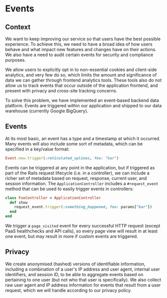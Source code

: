 # Events

## Context

We want to keep improving our service so that users have the best possible experience. To achieve
this, we need to have a broad idea of how users behave and what impact new features and changes
have on their actions. We also have a need to audit certain events for security and compliance
purposes.

We allow users to explicitly opt in to non-essential cookies and client-side analytics, and very
few do so, which limits the amount and significance of data we can gather through frontend
analytics tools. These tools also do not allow us to track events that occur outside of the
application frontend, and present with privacy and cross-site tracking concerns.

To solve this problem, we have implemented an event-based backend data platform. Events are
triggered within our application and shipped to our data warehouse (currently Google BigQuery).

## Events

At its most basic, an event has a type and a timestamp at which it occurred. Many events will also
include some sort of metadata, which can be specified in a key/value format:

```ruby
Event.new.trigger(:reticulated_splines, foo: "bar")
```

Events can be triggered at any point in the application, but if triggered as part of the Rails
request lifecycle (i.e. in a controller), we can include a richer set of metadata based on request,
response, current user, and session information. The `ApplicationController` includes a
`#request_event` method that can be used to easily trigger events in controllers:

```ruby
class FooController < ApplicationController
  def show
    request_event.trigger(:something_happened, foo: params["bar"])
  end
end
```

We trigger a `page_visited` event for every successful HTTP request (except PaaS healthchecks and
API calls), so every page view will result in at least one event, but may result in more if custom
events are triggered.

## Privacy

We create anonymised (hashed) versions of identifiable information, including a combination of a
user's IP address and user agent, internal user identifiers, and session ID, to be able to
aggregate events based on pertaining to one user (but not who that user is specifically). We also
collect raw user agent and IP address information for events that result from a user request,
which we will handle according to our privacy policy. 
